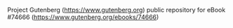 Project Gutenberg (https://www.gutenberg.org) public repository for
eBook #74666 (https://www.gutenberg.org/ebooks/74666)
